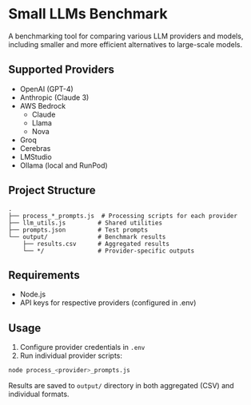 # Small LLMs Benchmark

A benchmarking tool for comparing various LLM providers and models, including smaller and more efficient alternatives to large-scale models.

## Supported Providers

- OpenAI (GPT-4)
- Anthropic (Claude 3)
- AWS Bedrock
  - Claude
  - Llama
  - Nova
- Groq
- Cerebras
- LMStudio
- Ollama (local and RunPod)

## Project Structure

```
.
├── process_*_prompts.js  # Processing scripts for each provider
├── llm_utils.js         # Shared utilities
├── prompts.json         # Test prompts
└── output/              # Benchmark results
    ├── results.csv      # Aggregated results
    └── */               # Provider-specific outputs
```

## Requirements

- Node.js
- API keys for respective providers (configured in .env)

## Usage

1. Configure provider credentials in `.env`
2. Run individual provider scripts:
```bash
node process_<provider>_prompts.js
```

Results are saved to `output/` directory in both aggregated (CSV) and individual formats.
